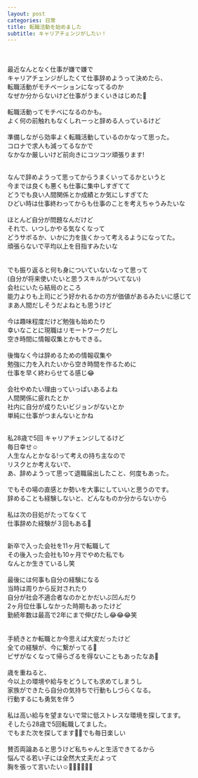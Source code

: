 ```yaml
---
layout: post
categories: 日常
title: 転職活動を始めました
subtitle: キャリアチェンジがしたい！
---
```

<br>
<br>
最近なんとなく仕事が嫌で嫌で<br>
キャリアチェンジがしたくて仕事辞めようって決めたら、<br>
転職活動がモチベーションになってるのか<br>
なぜか分からないけど仕事がうまくいきはじめた🤔<br>
<br>
転職活動ってモチベになるのかも。<br>
よく何の前触れもなくしれーっと辞める人っているけど<br>
<br>
準備しながら効率よく転職活動しているのかなって思った。<br>
コロナで求人も減ってるなかで<br>
なかなか厳しいけど前向きにコツコツ頑張ります!<br>
<br>

なんで辞めようって思ってからうまくいってるかというと<br>
今までは良くも悪くも仕事に集中しすぎてて<br>
どうでも良い人間関係とか成績とか気にしすぎてた<br>
ひどい時は仕事終わってからも仕事のことを考えちゃうみたいな<br>
<br>
ほとんど自分が問題なんだけど<br>
それで、いつしかやる気なくなって<br>
どうサボるか、いかに力を抜くかって考えるようになってた。<br>
頑張らないで平均以上を目指すみたいな<br><br>
<br>
でも振り返ると何も身についていないなって思って<br>
(自分が将来使いたいと思うスキルがついてない)<br>
会社にいたら結局のところ<br>
能力よりも上司にどう好かれるかの方が価値があるみたいに感じて<br>
まあ人間だしそうだよねとも思うけど<br>
<br>
今は趣味程度だけど勉強も始めたり<br>
幸いなことに現職はリモートワークだし<br>
空き時間に情報収集とかもできる。<br>
<br>
後悔なく今は辞めるための情報収集や<br>
勉強に力を入れたいから空き時間を作るために<br>
仕事を早く終わらせてる感じ😂<br>
<br>
会社やめたい理由っていっぱいあるよね<br>
人間関係に疲れたとか<br>
社内に自分が成りたいビジョンがないとか<br>
単純に仕事がつまんないとかね<br>
<br>

私28歳で5回 キャリアチェンジしてるけど<br>
毎日幸せ☺️<br>
人生なんとかなる!って考えの持ち主なので<br>
リスクとか考えないで、<br>
あ、辞めようって思って退職届出したこと、何度もあった。<br>
<br>
でもその場の直感とか勢いを大事にしていいと思うのです。<br>
辞めることも経験しないと、どんなものか分からないから<br>
<br>
私は次の目処がたってなくて<br>
仕事辞めた経験が３回もある🤣<br>
<br>

新卒で入った会社を11ヶ月で転職して<br>
その後入った会社も10ヶ月でやめた私でも<br>
なんとか生きているし笑<br>
<br>
最後には何事も自分の経験になる<br>
当時は周りから反対されたり<br>
自分が社会不適合者なのかとかだいぶ凹んだり<br>
2ヶ月位仕事しなかった時期もあったけど<br>
勤続年数は最高で2年にまで伸びたし😂😂😂笑<br>
<br>
<br>
手続きとか転職とか今思えば大変だったけど<br>
全ての経験が、今に繋がってる🤔<br>
ビザがなくなって帰らざるを得ないこともあったなあ🥲<br>
<br>
歳を重ねると、<br>
今以上の環境や給与をどうしても求めてしまうし<br>
家族ができたら自分の気持ちで行動もしづらくなる。<br>
行動するにも勇気を伴う<br>
<br>
私は高い給与を望まないで常に低ストレスな環境を探してます。<br>
そしたら28歳で5回転職してました。<br>
でもまた次を探してます👍🏻でも毎日楽しい<br>
<br>
賛否両論あると思うけど私ちゃんと生活できてるから<br>
悩んでる若い子には全然大丈夫だよって<br>
胸を張って言いたい☺️👍🏻👍🏻👍🏻<br>

<br>
<br>
<br>